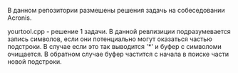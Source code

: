 В данном репозитории размешены решения задачь на собеседовании Acronis. 

yourtool.cpp - решение 1 задачи. В данной ревлизиции подразумевается запись символов,
если они потенциально могут оказаться частью подстроки. 
В случае если это так выводится '*' и буфер с символоми очищается.
В обратном случае буфер частится с начала в поиске части новой подстроки.
